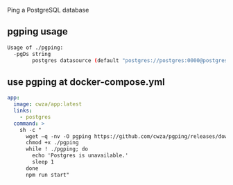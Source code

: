 Ping a PostgreSQL database

## pgping usage
``` sh
Usage of ./pgping:
  -pgDs string
    	postgres datasource (default "postgres://postgres:0000@postgres:5432/meepshop?sslmode=disable")
```

## use pgping at docker-compose.yml
``` yml
app:
  image: cwza/app:latest
  links:
    - postgres
  command: > 
    sh -c "
      wget –q -nv -O pgping https://github.com/cwza/pgping/releases/download/v0.1/pgping
      chmod +x ./pgping
      while ! ./pgping; do
        echo 'Postgres is unavailable.'
        sleep 1
      done
      npm run start"
```